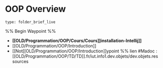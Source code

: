 # OOP Overview
 
```ccard
type: folder_brief_live
```
 
%% Begin Waypoint %%
- **[[OLD/Programmation/OOP/Cours/Cours]]installation-Intellij]]**
- [[OLD/Programmation/OOP/Introduction]]
- [[Not[[OLD/Programmation/OOP/Introduction]]ypoint %%
lien #Madoc :[[OLD/Programmation/OOP/TD/TD]].fr/iut.info1.dev.objets/dev.objets.ressources
